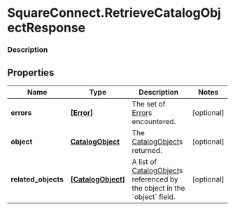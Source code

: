 # SquareConnect.RetrieveCatalogObjectResponse

### Description



## Properties
Name | Type | Description | Notes
------------ | ------------- | ------------- | -------------
**errors** | [**[Error]**](Error.md) | The set of [Error](#type-error)s encountered. | [optional] 
**object** | [**CatalogObject**](CatalogObject.md) | The [CatalogObject](#type-catalogobject)s returned. | [optional] 
**related_objects** | [**[CatalogObject]**](CatalogObject.md) | A list of [CatalogObject](#type-catalogobject)s referenced by the object in the &#x60;object&#x60; field. | [optional] 


